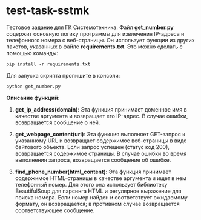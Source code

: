 # test-task-sstmk
Тестовое задание для ГК Системотехника.
Файл **get_number.py** содержит основную логику программы для извлечения IP-адреса и телефонного номера с веб-страницы. Он использует функции из других пакетов, указанных в файле **requirements.txt**.
Это можно сделать с помощью команды: 
```
pip install -r requirements.txt
```

Для запуска скрипта пропишите в консоли:
```
python get_number.py
```

**Описание функций:**
1. **get_ip_address(domain)**: Эта функция принимает доменное имя в качестве аргумента и возвращает его IP-адрес. В случае ошибки, возвращается сообщение о ней.

2. **get_webpage_content(url)**: Эта функция выполняет GET-запрос к указанному URL и возвращает содержимое веб-страницы в виде байтового объекта. Если запрос успешен (статус код 200), возвращается содержимое страницы. В случае ошибки во время выполнения запроса, возвращается сообщение об ошибке.

3. **find_phone_number(html_content)**: Эта функция принимает содержимое HTML-страницы в качестве аргумента и ищет в нем телефонный номер. Для этого она использует библиотеку BeautifulSoup для парсинга HTML и регулярное выражение для поиска номера. Если номер найден и соответствует ожидаемому формату, он возвращается; в противном случае возвращается соответствующее сообщение.
